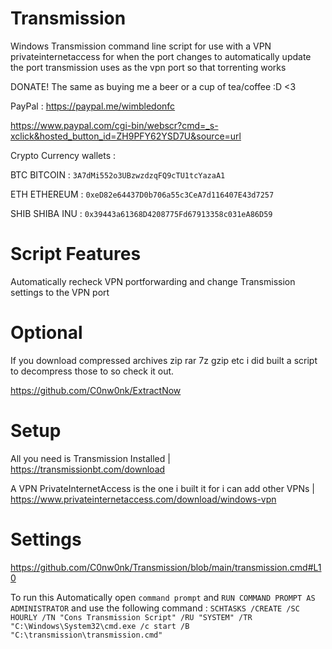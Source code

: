 # Transmission

Windows Transmission command line script for use with a VPN privateinternetaccess for when the port changes to automatically update the port transmission uses as the vpn port so that torrenting works

DONATE! The same as buying me a beer or a cup of tea/coffee :D <3

PayPal : https://paypal.me/wimbledonfc

https://www.paypal.com/cgi-bin/webscr?cmd=_s-xclick&hosted_button_id=ZH9PFY62YSD7U&source=url

Crypto Currency wallets :

BTC BITCOIN : `3A7dMi552o3UBzwzdzqFQ9cTU1tcYazaA1`

ETH ETHEREUM : `0xeD82e64437D0b706a55c3CeA7d116407E43d7257`

SHIB SHIBA INU : `0x39443a61368D4208775Fd67913358c031eA86D59`

# Script Features

Automatically recheck VPN portforwarding and change Transmission settings to the VPN port

# Optional

If you download compressed archives zip rar 7z gzip etc i did built a script to decompress those to so check it out.

https://github.com/C0nw0nk/ExtractNow

# Setup

All you need is Transmission Installed | https://transmissionbt.com/download

A VPN PrivateInternetAccess is the one i built it for i can add other VPNs | https://www.privateinternetaccess.com/download/windows-vpn

# Settings

https://github.com/C0nw0nk/Transmission/blob/main/transmission.cmd#L10

To run this Automatically open `command prompt` and `RUN COMMAND PROMPT AS ADMINISTRATOR` and use the following command :
`SCHTASKS /CREATE /SC HOURLY /TN "Cons Transmission Script" /RU "SYSTEM" /TR "C:\Windows\System32\cmd.exe /c start /B "C:\transmission\transmission.cmd"`
